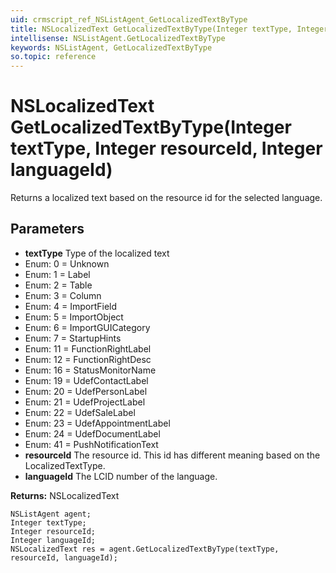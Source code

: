 ```yaml
---
uid: crmscript_ref_NSListAgent_GetLocalizedTextByType
title: NSLocalizedText GetLocalizedTextByType(Integer textType, Integer resourceId, Integer languageId)
intellisense: NSListAgent.GetLocalizedTextByType
keywords: NSListAgent, GetLocalizedTextByType
so.topic: reference
---
```


# NSLocalizedText GetLocalizedTextByType(Integer textType, Integer resourceId, Integer languageId)

Returns a localized text based on the resource id for the selected language.

## Parameters

* **textType** Type of the localized text
* Enum: 0 = Unknown
* Enum: 1 = Label
* Enum: 2 = Table
* Enum: 3 = Column
* Enum: 4 = ImportField
* Enum: 5 = ImportObject
* Enum: 6 = ImportGUICategory
* Enum: 7 = StartupHints
* Enum: 11 = FunctionRightLabel
* Enum: 12 = FunctionRightDesc
* Enum: 16 = StatusMonitorName
* Enum: 19 = UdefContactLabel
* Enum: 20 = UdefPersonLabel
* Enum: 21 = UdefProjectLabel
* Enum: 22 = UdefSaleLabel
* Enum: 23 = UdefAppointmentLabel
* Enum: 24 = UdefDocumentLabel
* Enum: 41 = PushNotificationText
* **resourceId** The resource id. This id has different meaning based on the LocalizedTextType.
* **languageId** The LCID number of the language.

**Returns:** NSLocalizedText

```crmscript
NSListAgent agent;
Integer textType;
Integer resourceId;
Integer languageId;
NSLocalizedText res = agent.GetLocalizedTextByType(textType, resourceId, languageId);
```

